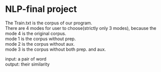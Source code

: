 # NLP-final project
The Train.txt is the corpus of our program.  
There are 4 modes for user to choose(strictly only 3 modes), because the mode 4 is the original corpus.  
mode 1 is the corpus without prep.  
mode 2 is the corpus without aux.  
mode 3 is the corpus without both prep. and aux.  
 
input: a pair of word  
output: their similarity
